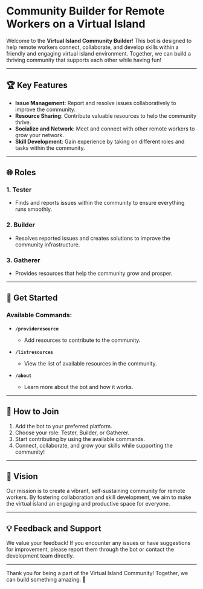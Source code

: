 # Community Builder for Remote Workers on a Virtual Island

Welcome to the **Virtual Island Community Builder**! This bot is designed to help remote workers connect, collaborate, and develop skills within a friendly and engaging virtual island environment. Together, we can build a thriving community that supports each other while having fun!

---

## 🏆 Key Features

- **Issue Management**: Report and resolve issues collaboratively to improve the community.
- **Resource Sharing**: Contribute valuable resources to help the community thrive.
- **Socialize and Network**: Meet and connect with other remote workers to grow your network.
- **Skill Development**: Gain experience by taking on different roles and tasks within the community.

---

## 🌐 Roles

### 1. **Tester**
- Finds and reports issues within the community to ensure everything runs smoothly.

### 2. **Builder**
- Resolves reported issues and creates solutions to improve the community infrastructure.

### 3. **Gatherer**
- Provides resources that help the community grow and prosper.

---

## 📌 Get Started

### Available Commands:

- **`/provideresource`**
  - Add resources to contribute to the community.

- **`/listresources`**
  - View the list of available resources in the community.

- **`/about`**
  - Learn more about the bot and how it works.

---

## 🤝 How to Join

1. Add the bot to your preferred platform.
2. Choose your role: Tester, Builder, or Gatherer.
3. Start contributing by using the available commands.
4. Connect, collaborate, and grow your skills while supporting the community!

---

## 🎯 Vision

Our mission is to create a vibrant, self-sustaining community for remote workers. By fostering collaboration and skill development, we aim to make the virtual island an engaging and productive space for everyone.

---

## 💡 Feedback and Support

We value your feedback! If you encounter any issues or have suggestions for improvement, please report them through the bot or contact the development team directly.

---

Thank you for being a part of the Virtual Island Community! Together, we can build something amazing. 🌴
